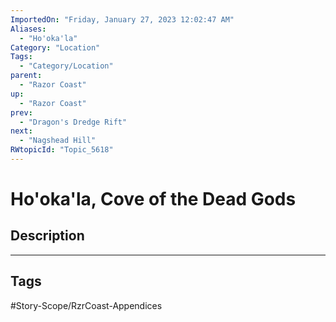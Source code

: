 ```yaml
---
ImportedOn: "Friday, January 27, 2023 12:02:47 AM"
Aliases:
  - "Ho'oka'la"
Category: "Location"
Tags:
  - "Category/Location"
parent:
  - "Razor Coast"
up:
  - "Razor Coast"
prev:
  - "Dragon's Dredge Rift"
next:
  - "Nagshead Hill"
RWtopicId: "Topic_5618"
---
```

# Ho'oka'la, Cove of the Dead Gods
## Description

---
## Tags
#Story-Scope/RzrCoast-Appendices


